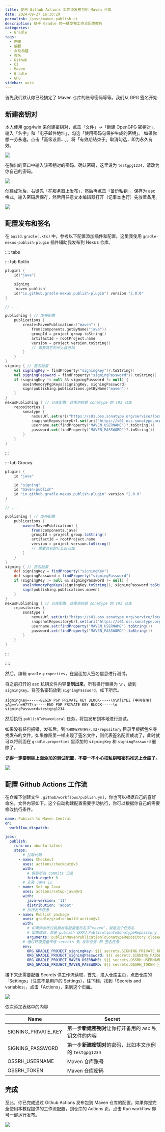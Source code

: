 ```yaml
---
title: 使用 Github Actions 工作流发布包到 Maven 仓库
date: 2024-09-27 16:30:20
permalink: /post/maven-publish-ci
description: 基于 Gradle 的一键发布工作流配置教程
categories: 
  - Gradle
tags: 
  - 网络
  - 编程
  - 自动构建
  - 签名
  - Github
  - CI
  - Maven
  - Gradle
  - GPG
sidebar: auto
---
```


首先我们默认你已经搞定了 Maven 仓库的账号密码等等。我们从 GPG 签名开始

## 新建密钥对

本人使用 gpg4win 来创建密钥对，点击「文件」->「新建 OpenGPG 密钥对」，输入「名字」和「电子邮件地址」，勾选「使用密码句保护生成的密钥」。
如果你想一劳永逸，点击「高级设置...」，将「有效期结束于」取消勾选，即为永久有效。

![](https://pic.imgdb.cn/item/66f65ea8f21886ccc0e230ee.png)

在弹出的窗口中输入该密钥对的密码、确认密码，这里设为 `testgpg1234`，请改为你自己的密码。

![](https://pic.imgdb.cn/item/66f65ef8f21886ccc0e27dd3.png)

创建成功后，右键先「在服务器上发布」，然后再点击「备份私钥」，保存为 asc 格式，输入密码后保存，然后用任意文本编辑器打开（记事本也行）先放着备用。

![](https://pic.imgdb.cn/item/66f66013f21886ccc0e38bb8.png)

## 配置发布和签名

在 `build.gradle(.kts)` 中，参考以下配置添加插件和配置。这里我使用 `gradle-nexus-publish-plugin` 插件辅助我发布到 Nexus 仓库。

:::: tabs

::: tab Kotlin
```kotlin
plugins {
    id("java")

    signing
    `maven-publish`
    id("io.github.gradle-nexus.publish-plugin") version "2.0.0"
}

// ...

publishing { // 发布配置
    publications {
        create<MavenPublication>("maven") {
            from(components.getByName("java"))
            groupId = project.group.toString()
            artifactId = rootProject.name
            version = project.version.toString()
            // 需要其它的什么自己加
        }
    }
}
signing { // 签名配置
    val signingKey = findProperty("signingKey")?.toString()
    val signingPassword = findProperty("signingPassword")?.toString()
    if (signingKey != null && signingPassword != null) {
        useInMemoryPgpKeys(signingKey, signingPassword)
        sign(publishing.publications.getByName("maven"))
    }
}
nexusPublishing { // 仓库配置，这里用的是 sonatype 的 s01 仓库
    repositories {
        sonatype {
            nexusUrl.set(uri("https://s01.oss.sonatype.org/service/local/"))
            snapshotRepositoryUrl.set(uri("https://s01.oss.sonatype.org/content/repositories/snapshots/"))
            username.set(findProperty("MAVEN_USERNAME")?.toString())
            password.set(findProperty("MAVEN_PASSWORD")?.toString())
        }
    }
}
```
:::

::: tab Groovy
```groovy
plugins {
    id "java"

    id "signing"
    id "maven-publish"
    id "io.github.gradle-nexus.publish-plugin" version "2.0.0"
}

// ...

publishing { // 发布配置
    publications {
        maven(MavenPublication) {
            from(components.java)
            groupId = project.group.toString()
            artifactId = rootProject.name
            version = project.version.toString()
            // 需要其它的什么自己加
        }
    }
}
signing { // 签名配置
    def signingKey = findProperty("signingKey")
    def signingPassword = findProperty("signingPassword")
    if (signingKey != null && signingPassword != null) {
        useInMemoryPgpKeys(signingKey.toString(), signingPassword.toString())
        sign(publishing.publications.maven)
    }
}
nexusPublishing { // 仓库配置，这里用的是 sonatype 的 s01 仓库
    repositories {
        sonatype {
            nexusUrl.set(uri("https://s01.oss.sonatype.org/service/local/"))
            snapshotRepositoryUrl.set(uri("https://s01.oss.sonatype.org/content/repositories/snapshots/"))
            username.set(findProperty("MAVEN_USERNAME").toString())
            password.set(findProperty("MAVEN_PASSWORD").toString())
        }
    }
}
```
:::

::::

然后，编辑 `gradle.properties`，在里面加入签名信息进行测试。

将之前打开的 asc 私钥文件内容**复制出来**，所有换行替换为 `\n`，放到 `signingKey`。将签名密码放到 `signingPassword`，如下所示。

```properties
signingKey=-----BEGIN PGP PRIVATE KEY BLOCK-----\n\nlIYEZ (中间省略) yAg==\n=H7YT\n-----END PGP PRIVATE KEY BLOCK-----\n
signingPassword=testgpg1234
```

然后执行 `publishToMavenLocal` 任务，将包发布到本地进行测试。

如果没有任何报错，发布后，到 `%HOMEPATH%/.m2/repository` 目录里根据包名寻找发布的文件，如果像图里一样出现了签名文件，则代表签名配置成功了，此时就可以将前面在 `gradle.properties` 里添加的 `signingKey` 和 `signingPassword` 删除了。

**记得一定要删除上面添加的测试配置，不要一不小心把私钥和密码推送上仓库了。**

![](https://pic.imgdb.cn/item/66f666f8f21886ccc0eb8232.png)

## 配置 Github Actions 工作流

在仓库下创建文件 `.github/workflows/publish.yml`，你也可以根据自己的喜好命名，文件内容如下。这个自动构建配置需要手动执行，你可以根据你自己的需要修改执行条件。

```yaml
name: Publish to Maven Central
on:
  workflow_dispatch:

jobs:
  publish:
    runs-on: ubuntu-latest
    steps:
        # 拉取代码
      - name: Checkout
        uses: actions/checkout@v3
        with:
          # 保留所有 commits 记录
          fetch-depth: 0
        # 安装 Java 11
      - name: Set up Java
        uses: actions/setup-java@v3
        with:
          java-version: '11'
          distribution: 'adopt'
        # 执行发布任务
      - name: Publish package
        uses: gradle/gradle-build-action@v2
        with:
          # 如果你没改过前面发布配置里的名字“maven”，就是这个任务名
          # 如果改过，就是 publish【XXX】PublicationToSonatypeRepository
          arguments: publishMavenPublicationToSonatypeRepository closeAndReleaseSonatypeStagingRepository
        # 通过环境变量传递 secrets 到 发布任务 和 签名任务
        env:
          ORG_GRADLE_PROJECT_signingKey: ${{ secrets.SIGNING_PRIVATE_KEY }}
          ORG_GRADLE_PROJECT_signingPassword: ${{ secrets.SIGNING_PASSWORD }}
          ORG_GRADLE_PROJECT_MAVEN_USERNAME: ${{ secrets.OSSRH_USERNAME }}
          ORG_GRADLE_PROJECT_MAVEN_PASSWORD: ${{ secrets.OSSRH_TOKEN }}
```

接下来还需要配置 Secrets 供工作流读取，首先，进入仓库主页，点击仓库的「Settings」（注意不是用户的 Settings），往下翻，找到「Secrets and variables」，点击「Actions」，来到这个页面。

![](https://pic.imgdb.cn/item/66f669e7f21886ccc0ef63e2.png)

依次添加表格中的内容

| Name | Secret |
| --- | --- |
| SIGNING_PRIVATE_KEY | 第一步**新建密钥对**让你打开备用的 asc 私钥文件的内容 |
| SIGNING_PASSWORD | 第一步**新建密钥对**的密码，比如本文示例的 `testgpg1234` |
| OSSRH_USERNAME | Maven 仓库账号 |
| OSSRH_TOKEN | Maven 仓库密码 |

## 完成

至此，你已完成通过 Github Actions 发布包到 Maven 仓库的配置。如果你是完全使用本教程提供的工作流配置，到仓库的 Actions 页，点击 Run workflow 即可一键运行发布。

![](https://pic.imgdb.cn/item/66f66acaf21886ccc0f091a3.png)
